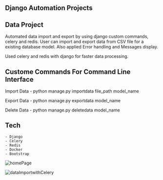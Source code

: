 ## Django Automation Projects

## Data Project 
Automated data import and export by using django custom commands, celery and redis. 
User can import and export data from CSV file for a existing database model.
Also applied Error handling and Messages display.

Used celery and redis with django for faster data processing. 


## Custome Commands For Command Line Interface
Import Data
    - python manage.py importdata file_path model_name

Export Data
    - python manage.py exportdata model_name

Delete Data
    - python manage.py deletedata model_name
    
    
## Tech
    - Django
    - Celery  
    - Redis
    - Docker
    - Bootstrap


    

   ![homePage](https://github.com/Siddharthbadal/djangoAutomationProject/assets/55015090/a0b1950b-6ab3-4c61-b079-79a147af6bc4)

    
   ![dataImportwithCelery](https://github.com/Siddharthbadal/djangoAutomationProject/assets/55015090/7b462e37-6cce-49ca-adff-efad21bba004)
